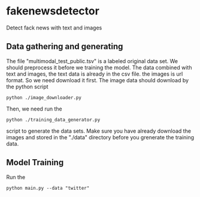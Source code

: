 # fakenewsdetector
Detect fack news with text and images

## Data gathering and generating
The file "multimodal_test_public.tsv" is a labeled original data set. We should preprocess it before we training the model.
The data combined with text and images, the text data is already in the csv file. the images is url format. So we need download it first.
The image data should download by the python script 
```
python ./image_downloader.py
```

Then, we need run the 
```
python ./training_data_generator.py
```
script to generate the data sets. Make sure you have already download the images and stored in the "./data" directory before you grenerate the training data.

## Model Training

Run the 
```
python main.py --data "twitter"
```
